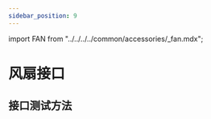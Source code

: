 ```yaml
---
sidebar_position: 9
---
```


import FAN from "../../../../common/accessories/\_fan.mdx";

# 风扇接口

## 接口测试方法

<FAN product="ROCK 5T" fan_connection_img="/img/rock5t/rock5t-heatsink4012-use.webp" thermal_governor_path="../../radxa-os/rsetup#thermal_governor_path" model="rock-5t" pwm_fan_result_img="/img/rock5b/rock5b-pwm-fan-result.webp" pwm_fan_dev_id="4" />
